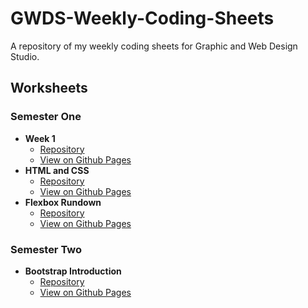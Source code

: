 # GWDS-Weekly-Coding-Sheets

A repository of my weekly coding sheets for Graphic and Web Design Studio.

## Worksheets

### Semester One

- **Week 1**
  - [Repository](https://github.com/robeecodes/GWDS-Weekly-Coding-Sheets/tree/main/week-1)
  - [View on Github Pages](https://robeecodes.github.io/GWDS-Weekly-Coding-Sheets/week-1/)
- **HTML and CSS**
  - [Repository](https://github.com/robeecodes/HTML-CSS)
  - [View on Github Pages](https://robeecodes.github.io/HTML-CSS/)
- **Flexbox Rundown**
  - [Repository](https://github.com/robeecodes/flexbox-rundown)
  - [View on Github Pages](https://robeecodes.github.io/flexbox-rundown/)

### Semester Two

- **Bootstrap Introduction**
  - [Repository](https://github.com/robeecodes/bootstrap-1)
  - [View on Github Pages](https://robeecodes.github.io/bootstrap-1/)